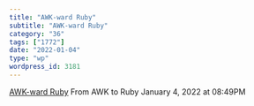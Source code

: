 ```yaml
---
title: "AWK-ward Ruby"
subtitle: "AWK-ward Ruby"
category: "36"
tags: ["1772"]
date: "2022-01-04"
type: "wp"
wordpress_id: 3181
---
```

[ AWK-ward Ruby](https://tomayko.com/blog/2011/awkward-ruby)
 From AWK to Ruby
January 4, 2022 at 08:49PM